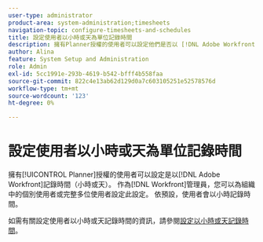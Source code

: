 ```yaml
---
user-type: administrator
product-area: system-administration;timesheets
navigation-topic: configure-timesheets-and-schedules
title: 設定使用者以小時或天為單位記錄時間
description: 擁有Planner授權的使用者可以設定他們是否以 [!DNL Adobe Workfront] 小時或天為單位記錄時間。 身為Workfront管理員，您可以為組織中的個別使用者或完整多位使用者設定此設定。 依預設，使用者會以小時記錄時間。
author: Alina
feature: System Setup and Administration
role: Admin
exl-id: 5cc1991e-293b-4619-b542-bfff4b558faa
source-git-commit: 822c4e13ab62d129d0a7c603105251e52578576d
workflow-type: tm+mt
source-wordcount: '123'
ht-degree: 0%

---
```


# 設定使用者以小時或天為單位記錄時間

<!--this article should be removed from the admin area because this is not an admin function; we have another article linked below in the user area for timesheets -->

擁有[!UICONTROL Planner]授權的使用者可以設定是以[!DNL Adobe Workfront]記錄時間（小時或天）。 作為[!DNL Workfront]管理員，您可以為組織中的個別使用者或完整多位使用者設定此設定。 依預設，使用者會以小時記錄時間。

如需有關設定使用者以小時或天記錄時間的資訊，請參閱[設定以小時或天記錄時間](../../../timesheets/config-timesheet-prefs/config-time-logged-hrs-days.md)。
